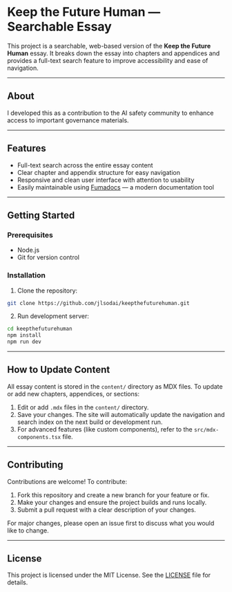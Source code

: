 # Keep the Future Human — Searchable Essay

This project is a searchable, web-based version of the **Keep the Future Human** essay. It breaks down the essay into chapters and appendices and provides a full-text search feature to improve accessibility and ease of navigation.

---

## About

I developed this as a contribution to the AI safety community to enhance access to important governance materials.

---

## Features

- Full-text search across the entire essay content
- Clear chapter and appendix structure for easy navigation
- Responsive and clean user interface with attention to usability
- Easily maintainable using [Fumadocs](https://fumadocs.com) — a modern documentation tool

---

## Getting Started

### Prerequisites

- Node.js
- Git for version control

### Installation

1. Clone the repository:
```bash
git clone https://github.com/jlsodai/keepthefuturehuman.git
```

2. Run development server:
```bash
cd keepthefuturehuman
npm install
npm run dev
```

---

## How to Update Content

All essay content is stored in the `content/` directory as MDX files. To update or add new chapters, appendices, or sections:

1. Edit or add `.mdx` files in the `content/` directory.
2. Save your changes. The site will automatically update the navigation and search index on the next build or development run.
3. For advanced features (like custom components), refer to the `src/mdx-components.tsx` file.

---

## Contributing

Contributions are welcome! To contribute:

1. Fork this repository and create a new branch for your feature or fix.
2. Make your changes and ensure the project builds and runs locally.
3. Submit a pull request with a clear description of your changes.

For major changes, please open an issue first to discuss what you would like to change.

---

## License

This project is licensed under the MIT License. See the [LICENSE](LICENSE) file for details.